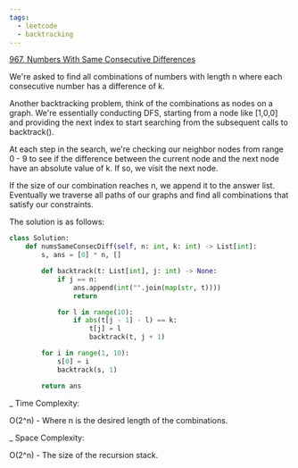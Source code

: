 ```yaml
---
tags:
  - leetcode
  - backtracking
---
```


<a href="https://leetcode.com/problems/numbers-with-same-consecutive-differences/">
967. Numbers With Same Consecutive Differences</a>

We're asked to find all combinations of numbers with length n where each
consecutive number has a difference of k.

Another backtracking problem, think of the combinations as nodes on a graph.
We're essentially conducting DFS, starting from a node like [1,0,0] and
providing the next index to start searching from the subsequent calls to
backtrack().

At each step in the search, we're checking our neighbor nodes from range 0 - 9
to see if the difference between the current node and the next node have an
absolute value of k. If so, we visit the next node.

If the size of our combination reaches n, we append it to the answer list.
Eventually we traverse all paths of our graphs and find all combinations that
satisfy our constraints.

The solution is as follows:

```python
class Solution:
    def numsSameConsecDiff(self, n: int, k: int) -> List[int]:
        s, ans = [0] * n, []

        def backtrack(t: List[int], j: int) -> None:
            if j == n:
                ans.append(int("".join(map(str, t))))
                return

            for l in range(10):
                if abs(t[j - 1] - l) == k:
                    t[j] = l
                    backtrack(t, j + 1)

        for i in range(1, 10):
            s[0] = i
            backtrack(s, 1)

        return ans
```

\_ Time Complexity:

O(2^n) - Where n is the desired length of the combinations.

\_ Space Complexity:

O(2^n) - The size of the recursion stack.
